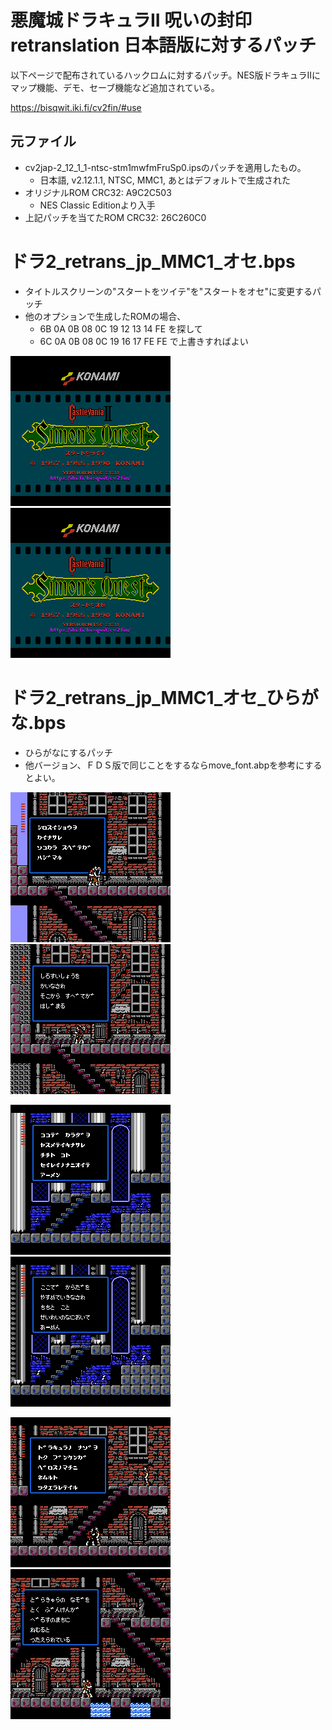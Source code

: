 # 悪魔城ドラキュラII 呪いの封印 retranslation 日本語版に対するパッチ
以下ページで配布されているハックロムに対するパッチ。NES版ドラキュラIIにマップ機能、デモ、セーブ機能など追加されている。

https://bisqwit.iki.fi/cv2fin/#use

## 元ファイル
- cv2jap-2_12_1_1-ntsc-stm1mwfmFruSp0.ipsのパッチを適用したもの。
	- 日本語, v2.12.1.1, NTSC, MMC1, あとはデフォルトで生成された
- オリジナルROM CRC32: A9C2C503
	- NES Classic Editionより入手
- 上記パッチを当てたROM CRC32: 26C260C0

# ドラ2_retrans_jp_MMC1_オセ.bps
- タイトルスクリーンの"スタートをツイテ"を"スタートをオセ"に変更するパッチ
- 他のオプションで生成したROMの場合、
	- 6B 0A 0B 08 0C 19 12 13 14 FE を探して
	- 6C 0A 0B 08 0C 19 16 17 FE FE で上書きすればよい

![before](ss/cv2jap-2_12_1_1-ntsc-stm1mwfmFruSp0_000.png)
![after](ss/ドラ2_retrans_jp_MMC1_オセ_007.png)

# ドラ2_retrans_jp_MMC1_オセ_ひらがな.bps
- ひらがなにするパッチ
- 他バージョン、ＦＤＳ版で同じことをするならmove_font.abpを参考にするとよい。

![before](ss/ドラ2_retrans_jp_MMC1_オセ_000.png)
![after](ss/out_000.png)

![before](ss/ドラ2_retrans_jp_MMC1_オセ_003.png)
![after](ss/out_002.png)

![before](ss/ドラ2_retrans_jp_MMC1_オセ_005.png)
![after](ss/out_004.png)
